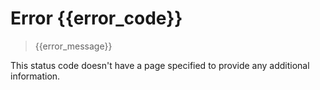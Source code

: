 # Error {{error_code}}

> {{error_message}}

This status code doesn't have a page specified to provide any additional information.
